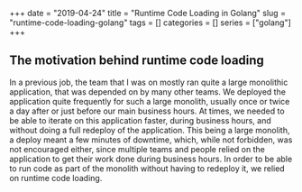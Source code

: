 +++ 
date = "2019-04-24"
title = "Runtime Code Loading in Golang"
slug = "runtime-code-loading-golang" 
tags = []
categories = []
series = ["golang"]
+++

## The motivation behind runtime code loading
In a previous job, the team that I was on mostly ran quite a large monolithic application, that was depended on by many other teams. We deployed the application quite frequently for such a large monolith, usually once or twice a day after or just before our main business hours. At times, we needed to be able to iterate on this application faster, during business hours, and without doing a full redeploy of the application. This being a large monolith, a deploy meant a few minutes of downtime, which, while not forbidden, was not encouraged either, since multiple teams and people relied on the application to get their work done during business hours. In order to be able to run code as part of the monolith without having to redeploy it, we relied on runtime code loading. 


